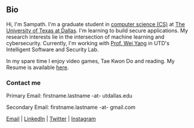 ## Bio

Hi, I'm Sampath. I'm a graduate student in [computer science (CS)](https://cs.utdallas.edu/) at [The University of Texas at Dallas](https://www.utdallas.edu/). I'm learning to build secure applications. My research interests lie in the intersection of machine learning and cybersecurity. Currently, I'm working with [Prof. Wei Yang](http://youngwei.com/) in UTD's Intelligent Software and Security Lab. 

In my spare time I enjoy video games, Tae Kwon Do and reading. My Resume is available [here](https://drive.google.com/open?id=1d2gLx-xUSmSlRysVxwKp9gWQG2K8mDmn).

### Contact me

Primary Email: firstname.lastname -at- utdallas.edu

Secondary Email: firstname.lastname -at- gmail.com

[Email](sampath.grandhi@gmail.com) | [LinkedIn](https://www.linkedin.com/in/sampathgrandhi/) | [Twitter](http://twitter.com/12gsk/) | [Instagram](https://www.instagram.com/12gsk/)
